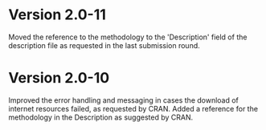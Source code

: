 # Version 2.0-11
Moved the reference to the methodology to the 'Description' field of the description file as requested in the last submission round.

# Version 2.0-10
Improved the error handling and messaging in cases the download of internet resources failed, as requested by CRAN. Added a reference for the methodology in the Description as suggested by CRAN.
